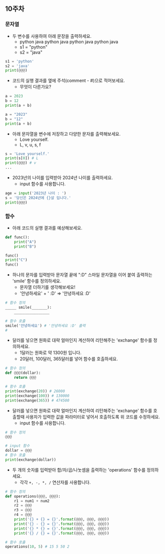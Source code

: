 ## 10주차

### 문자열


- 두 변수를 사용하여 아래 문장을 출력하세요.
  - python java python java python java python java
  - s1 = "python"
  - s2 = "java"
```python
s1 = 'python'
s2 = 'java'
print(@@@)
```

- 코드의 실행 결과를 옆에 주석(comment - #)으로 적어보세요.
  - 무엇이 다른가요?
```python
a = 2023
b = 12
print(a + b)

a = "2023"
b = "12"
print(a + b)
```

- 아래 문자열을 변수에 저장하고 다양한 문자를 출력해보세요.
  - Love yourself.
  - L, v, u, s, f    
```python
s = 'Love yourself.'
print(s[0]) # L
print(@@@) # v
...
```

- 2023년의 나이를 입력받아 2024년 나이를 출력하세요.
  - input 함수를 사용합니다.
```python
age = input('2023년 나이 : ')
s = '당신은 2024년에 {}살 입니다.'
print(@@@)
```


### 함수
- 아래 코드의 실행 결과를 예상해보세요.

```python
def func():
    print("A")
    print("B")

func()
print("C")
func()
```

- 하나의 문자를 입력받아 문자열 끝에 ":D" 스마일 문자열을 이어 붙여 출력하는 'smile' 함수를 정의하세요.
  - 문자열 더하기를 생각해보세요!
  - '안녕하세요' + ' :D' => '안녕하세요 :D'

```python
# 함수 정의
_____ smile(_______):
    ________________

# 함수 호출
smile('안녕하세요') # '안녕하세요 :D' 출력
# 
```



- 달러를 넣으면 원화로 대략 얼마인지 계산하여 리턴해주는 'exchange' 함수를 정의하세요.
  - 1달러는 원화로 약 1300원 입니다. 
  - 20달러, 100달러, 365달러를 넣어 함수를 호출하세요.

```python
# 함수 정의
def @@@(dollar):
    return @@@

# 함수 호출
print(exchange(20)) # 26000
print(exchange(100)) # 130000
print(exchange(365)) # 474500
```


- 달러를 넣으면 원화로 대략 얼마인지 계산하여 리턴해주는 'exchange' 함수를 호출할때 사용자가 입력한 값을 파라미터로 넣어서 호출하도록 위 코드를 수정하세요.
  - input 함수를 사용합니다.

```python
# 함수 정의
@@@

# input 함수
dollar = @@@
# 함수 호출
print(exchange(dollar))
```

- 두 개의 숫자를 입력받아 합/차/곱/나눗셈을 출력하는 'operations' 함수를 정의하세요.
  - 각각 `+, -, *, /` 연산자를 사용합니다.

```python
# 함수 정의
def operations(@@@, @@@):
    r1 = num1 + num2
    r2 = @@@
    r3 = @@@
    r4 = @@@
    print('{} + {} = {}'.format(@@@, @@@, @@@))
    print('{} - {} = {}'.format(@@@, @@@, @@@))
    print('{} * {} = {}'.format(@@@, @@@, @@@))
    print('{} / {} = {}'.format(@@@, @@@, @@@))

# 함수 호출
operations(10, 5) # 15 5 50 2
```
